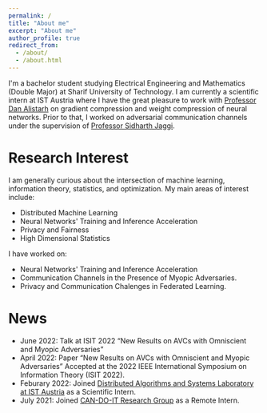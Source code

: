 ```yaml
---
permalink: /
title: "About me"
excerpt: "About me"
author_profile: true
redirect_from: 
  - /about/
  - /about.html
---
```


I'm a bachelor student studying Electrical Engineering and Mathematics (Double Major) at Sharif University of Technology. I am currently a scientific intern at IST Austria where I have the great pleasure to work with [Professor Dan Alistarh](https://people.csail.mit.edu/alistarh/) on gradient compression and weight compression of neural networks. Prior to that, I worked on adversarial communication channels under the supervision of [Professor Sidharth Jaggi](https://research-information.bris.ac.uk/en/persons/sidharth-sid-jaggi).

Research Interest
======
I am generally curious about the intersection of machine learning, information theory, statistics, and optimization. My main areas of interest include:
- Distributed Machine Learning
- Neural Networks' Training and Inference Acceleration
- Privacy and Fairness
- High Dimensional Statistics

I have worked on:
- Neural Networks' Training and Inference Acceleration
- Communication Channels in the Presence of Myopic Adversaries.
- Privacy and Communication Chalenges in Federated Learning.

News
======
- June 2022: Talk at ISIT 2022 “New Results on AVCs with Omniscient and Myopic Adversaries”
- April 2022: Paper “New Results on AVCs with Omniscient and Myopic Adversaries” Accepted at the 2022 IEEE International Symposium on Information Theory (ISIT 2022).
- Feburary 2022: Joined [Distributed Algorithms and Systems Laboratory at IST Austria](https://ist.ac.at/en/research/alistarh-group/) as a Scientific Intern.
- July 2021: Joined [CAN-DO-IT Research Group](https://research-information.bris.ac.uk/en/persons/sidharth-sid-jaggi) as a Remote Intern.


